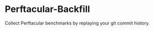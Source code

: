 Perftacular-Backfill
====================

Collect Perftacular benchmarks by replaying your git commit history.
